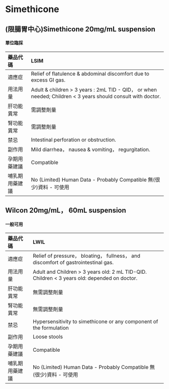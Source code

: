 # Simethicone

## (限腸胃中心)Simethicone 20mg/mL suspension

#### 單位臨採

| 藥品代碼       | LSIM                                                                                                        |
|:---------------|:------------------------------------------------------------------------------------------------------------|
| 適應症         | Relief of flatulence & abdominal discomfort due to excess GI gas.                                           |
| 用法用量       | Adult & children > 3 years : 2mL TID - QID， or when needed; Children < 3 years should consult with doctor. |
| 肝功能異常     | 需調整劑量                                                                                                  |
| 腎功能異常     | 需調整劑量                                                                                                  |
| 禁忌           | Intestinal perforation or obstruction.                                                                      |
| 副作用         | Mild diarrhea， nausea & vomiting， regurgitation.                                                          |
| 孕期用藥建議   | Compatible                                                                                                  |
| 哺乳期用藥建議 | No (Limited) Human Data - Probably Compatible 無(很少)資料 - 可使用                                         |

## Wilcon 20mg/mL， 60mL suspension

#### 一般可用

| 藥品代碼       | LWIL                                                                                        |
|:---------------|:--------------------------------------------------------------------------------------------|
| 適應症         | Relief of pressure， bloating， fullness， and discomfort of gastrointestinal gas.          |
| 用法用量       | Adult and Children > 3 years old: 2 mL TID-QID. Children < 3 years old: depended on doctor. |
| 肝功能異常     | 無需調整劑量                                                                                |
| 腎功能異常     | 無需調整劑量                                                                                |
| 禁忌           | Hypersensitivity to simethicone or any component of the formulation                         |
| 副作用         | Loose stools                                                                                |
| 孕期用藥建議   | Compatible                                                                                  |
| 哺乳期用藥建議 | No (Limited) Human Data - Probably Compatible 無(很少)資料 - 可使用                         |

